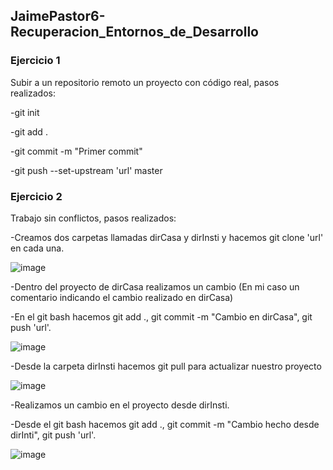## JaimePastor6-Recuperacion_Entornos_de_Desarrollo
### Ejercicio 1 

Subir a un repositorio remoto un proyecto con código real, pasos realizados: 

  -git init 
  
  -git add .
  
  -git commit -m "Primer commit"
  
  -git push --set-upstream 'url' master


### Ejercicio 2

Trabajo sin conflictos, pasos realizados:

  -Creamos dos carpetas llamadas dirCasa y dirInsti y hacemos git clone 'url' en cada una.
  
  ![image](https://user-images.githubusercontent.com/72935966/114542604-6b870d00-9c58-11eb-8a9b-3d9b863acb37.png)

  -Dentro del proyecto de dirCasa realizamos un cambio (En mi caso un comentario indicando el cambio realizado en dirCasa)
  
  -En el git bash hacemos git add ., git commit -m "Cambio en dirCasa", git push 'url'.
  
  ![image](https://user-images.githubusercontent.com/72935966/114542758-983b2480-9c58-11eb-847a-91840ac097a2.png)
  
   -Desde la carpeta dirInsti hacemos git pull para actualizar nuestro proyecto
   
   ![image](https://user-images.githubusercontent.com/72935966/114543133-1697c680-9c59-11eb-8012-8df9a9d5f5f1.png)

   -Realizamos un cambio en el proyecto desde dirInsti.
   
   -Desde el git bash hacemos git add ., git commit -m "Cambio hecho desde dirInti", git push 'url'.
   
   ![image](https://user-images.githubusercontent.com/72935966/114543526-99b91c80-9c59-11eb-9985-8f2895c17108.png)
